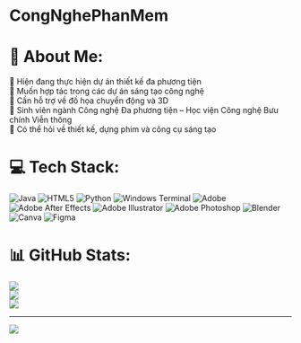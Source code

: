 # CongNghePhanMem
# 💫 About Me:
🔭 Hiện đang thực hiện dự án thiết kế đa phương tiện<br>🤝 Muốn hợp tác trong các dự án sáng tạo công nghệ<br>🫱 Cần hỗ trợ về đồ họa chuyển động và 3D<br>🌱 Sinh viên ngành Công nghệ Đa phương tiện – Học viện Công nghệ Bưu chính Viễn thông<br>💬 Có thể hỏi về thiết kế, dựng phim và công cụ sáng tạo


# 💻 Tech Stack:
![Java](https://img.shields.io/badge/java-%23ED8B00.svg?style=for-the-badge&logo=openjdk&logoColor=white) ![HTML5](https://img.shields.io/badge/html5-%23E34F26.svg?style=for-the-badge&logo=html5&logoColor=white) ![Python](https://img.shields.io/badge/python-3670A0?style=for-the-badge&logo=python&logoColor=ffdd54) ![Windows Terminal](https://img.shields.io/badge/Windows%20Terminal-%234D4D4D.svg?style=for-the-badge&logo=windows-terminal&logoColor=white) ![Adobe](https://img.shields.io/badge/adobe-%23FF0000.svg?style=for-the-badge&logo=adobe&logoColor=white) ![Adobe After Effects](https://img.shields.io/badge/Adobe%20After%20Effects-9999FF.svg?style=for-the-badge&logo=Adobe%20After%20Effects&logoColor=white) ![Adobe Illustrator](https://img.shields.io/badge/adobe%20illustrator-%23FF9A00.svg?style=for-the-badge&logo=adobe%20illustrator&logoColor=white) ![Adobe Photoshop](https://img.shields.io/badge/adobe%20photoshop-%2331A8FF.svg?style=for-the-badge&logo=adobe%20photoshop&logoColor=white) ![Blender](https://img.shields.io/badge/blender-%23F5792A.svg?style=for-the-badge&logo=blender&logoColor=white) ![Canva](https://img.shields.io/badge/Canva-%2300C4CC.svg?style=for-the-badge&logo=Canva&logoColor=white) ![Figma](https://img.shields.io/badge/figma-%23F24E1E.svg?style=for-the-badge&logo=figma&logoColor=white)
# 📊 GitHub Stats:
![](https://github-readme-stats.vercel.app/api?username=VONGUYENHAGIANG&theme=darcula&hide_border=false&include_all_commits=true&count_private=true)<br/>
![](https://nirzak-streak-stats.vercel.app/?user=VONGUYENHAGIANG&theme=darcula&hide_border=false)<br/>
![](https://github-readme-stats.vercel.app/api/top-langs/?username=VONGUYENHAGIANG&theme=darcula&hide_border=false&include_all_commits=true&count_private=true&layout=compact)

---
[![](https://visitcount.itsvg.in/api?id=VONGUYENHAGIANG&icon=0&color=9)](https://visitcount.itsvg.in)

<!-- Proudly created with GPRM ( https://gprm.itsvg.in ) -->
 
 
